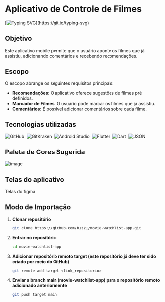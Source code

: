 # Aplicativo de Controle de Filmes
[![Typing SVG](https://readme-typing-svg.herokuapp.com/?color=7890A8&size=35&center=true&vCenter=true&width=1000&lines=Conheça+o+Watchlist+App+:%29;Saiba+os+filmes+que+mais+estão+em+alta,;Marque+como+visto+aqueles+que+você+já+assistiu,;E+nos+conte+sobre+seus+filmes+favoritos!)](https://git.io/typing-svg) 

## Objetivo
Este aplicativo mobile permite que o usuário aponte os filmes que já assistiu, adicionando comentários e recebendo recomendações.

## Escopo
O escopo abrange os seguintes requisitos principais:

* **Recomendações:** O aplicativo oferece sugestões de filmes pré definidos.
* **Marcador de Filmes:** O usuário pode marcar os filmes que já assistiu.
* **Comentários:** É possível adicionar comentários sobre cada filme.

## Tecnologias utilizadas
![GitHub](https://img.shields.io/badge/-GitHub-0D1117?style=for-the-badge&logo=github&labelColor=0D1117&textColor=0D1117)&nbsp;
![GitKraken](https://img.shields.io/badge/-GitKraken-0D1117?style=for-the-badge&logo=gitkraken&labelColor=0D1117&textColor=0D1117)&nbsp;
![Android Studio](https://img.shields.io/badge/-AndroidStudio-0D1117?style=for-the-badge&logo=androidstudio&labelColor=0D1117&textColor=0D1117)&nbsp;
![Flutter](https://img.shields.io/badge/-Flutter-0D1117?style=for-the-badge&logo=flutter&labelColor=0D1117&textColor=0D1117)&nbsp;
![Dart](https://img.shields.io/badge/-Dart-0D1117?style=for-the-badge&logo=dart&labelColor=0D1117&textColor=0D1117)&nbsp;
![JSON](https://img.shields.io/badge/-JSON-0D1117?style=for-the-badge&logo=json&labelColor=0D1117&textColor=0D1117)&nbsp;

## Paleta de Cores Sugerida
![image](https://github.com/user-attachments/assets/d4cc8479-8556-4879-bcb6-d5eda2b9c1ff)

## Telas do aplicativo
Telas do figma


## Modo de Importação
1. **Clonar repositório**
   ```bash
   git clone https://github.com/b1zz1/movie-watchlist-app.git
   ```
2. **Entrar no repositório**
    ```bash
   cd movie-watchlist-app
   ```
3. **Adicionar repositório remoto target (este repositório já deve ter sido criado por meio do GitHub)**
   ```bash
   git remote add target <link_repositorio>
   ```
4. **Enviar a branch main (movie-watchlist-app) para o repositório remoto adicionado anteriormente**
   ```bash
   git push target main
   ```
